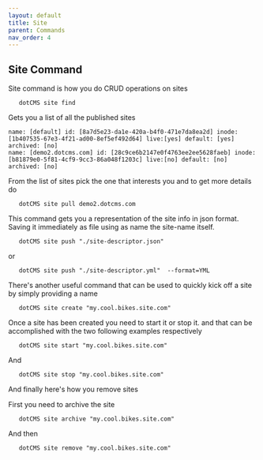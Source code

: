 ```yaml
---
layout: default
title: Site
parent: Commands
nav_order: 4
---
```


## **Site Command**
Site command is how you do CRUD operations on sites

```shell script
   dotCMS site find
```
Gets you a list of all the published sites

```
name: [default] id: [8a7d5e23-da1e-420a-b4f0-471e7da8ea2d] inode: [1b407535-67e3-4f21-ad00-8ef5ef492d64] live:[yes] default: [yes] archived: [no]
name: [demo2.dotcms.com] id: [28c9ce6b2147e0f4763ee2ee5628faeb] inode: [b81879e0-5f81-4cf9-9cc3-86a048f1203c] live:[no] default: [no] archived: [no]
```

From the list of sites pick the one that interests you and to get more details do
```shell script
   dotCMS site pull demo2.dotcms.com
```
This command gets you a representation of the site info in json format. Saving it immediately as file using as name the site-name itself.

```shell script
   dotCMS site push "./site-descriptor.json" 
```
or 

```shell script
   dotCMS site push "./site-descriptor.yml"  --format=YML 
```

There's another useful command that can be used to quickly kick off a site  by simply providing a name 

```shell script
   dotCMS site create "my.cool.bikes.site.com" 
```
Once a site has been created you need to start it or stop it. and that can be accomplished with the two following examples respectively

```shell script
   dotCMS site start "my.cool.bikes.site.com" 
```
And 

```shell script
   dotCMS site stop "my.cool.bikes.site.com" 
```

And finally here's how you remove sites

First you need to archive the site 

```shell script
   dotCMS site archive "my.cool.bikes.site.com" 
```

And then

```shell script
   dotCMS site remove "my.cool.bikes.site.com" 
```

